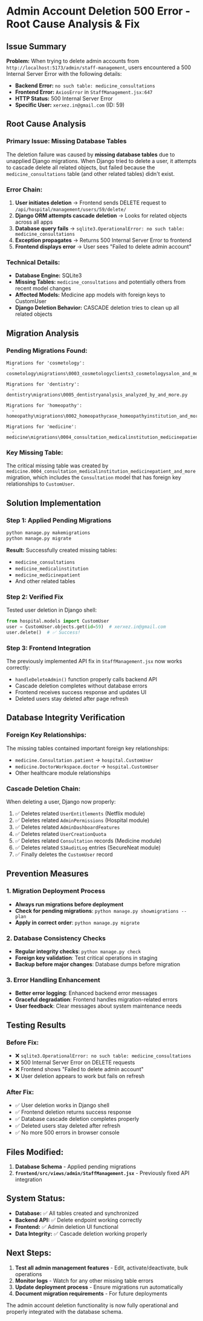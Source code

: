 # Admin Account Deletion 500 Error - Root Cause Analysis & Fix

## Issue Summary
**Problem:** When trying to delete admin accounts from `http://localhost:5173/admin/staff-management`, users encountered a 500 Internal Server Error with the following details:
- **Backend Error:** `no such table: medicine_consultations`
- **Frontend Error:** `AxiosError` in `StaffManagement.jsx:647`
- **HTTP Status:** 500 Internal Server Error
- **Specific User:** `xerxez.in@gmail.com` (ID: 59)

## Root Cause Analysis

### Primary Issue: Missing Database Tables
The deletion failure was caused by **missing database tables** due to unapplied Django migrations. When Django tried to delete a user, it attempts to cascade delete all related objects, but failed because the `medicine_consultations` table (and other related tables) didn't exist.

### Error Chain:
1. **User initiates deletion** → Frontend sends DELETE request to `/api/hospital/management/users/59/delete/`
2. **Django ORM attempts cascade deletion** → Looks for related objects across all apps
3. **Database query fails** → `sqlite3.OperationalError: no such table: medicine_consultations`
4. **Exception propagates** → Returns 500 Internal Server Error to frontend
5. **Frontend displays error** → User sees "Failed to delete admin account"

### Technical Details:
- **Database Engine:** SQLite3
- **Missing Tables:** `medicine_consultations` and potentially others from recent model changes
- **Affected Models:** Medicine app models with foreign keys to CustomUser
- **Django Deletion Behavior:** CASCADE deletion tries to clean up all related objects

## Migration Analysis

### Pending Migrations Found:
```
Migrations for 'cosmetology':
  - cosmetology\migrations\0003_cosmetologyclients3_cosmetologysalon_and_more.py
    
Migrations for 'dentistry':
  - dentistry\migrations\0005_dentistryanalysis_analyzed_by_and_more.py
    
Migrations for 'homeopathy':
  - homeopathy\migrations\0002_homeopathycase_homeopathyinstitution_and_more.py
    
Migrations for 'medicine':
  - medicine\migrations\0004_consultation_medicalinstitution_medicinepatient_and_more.py
```

### Key Missing Table:
The critical missing table was created by `medicine.0004_consultation_medicalinstitution_medicinepatient_and_more` migration, which includes the `Consultation` model that has foreign key relationships to `CustomUser`.

## Solution Implementation

### Step 1: Applied Pending Migrations
```bash
python manage.py makemigrations
python manage.py migrate
```

**Result:** Successfully created missing tables:
- `medicine_consultations`
- `medicine_medicalinstitution`
- `medicine_medicinepatient`
- And other related tables

### Step 2: Verified Fix
Tested user deletion in Django shell:
```python
from hospital.models import CustomUser
user = CustomUser.objects.get(id=59)  # xerxez.in@gmail.com
user.delete()  # ✅ Success!
```

### Step 3: Frontend Integration
The previously implemented API fix in `StaffManagement.jsx` now works correctly:
- `handleDeleteAdmin()` function properly calls backend API
- Cascade deletion completes without database errors
- Frontend receives success response and updates UI
- Deleted users stay deleted after page refresh

## Database Integrity Verification

### Foreign Key Relationships:
The missing tables contained important foreign key relationships:
- `medicine.Consultation.patient` → `hospital.CustomUser`
- `medicine.DoctorWorkspace.doctor` → `hospital.CustomUser`
- Other healthcare module relationships

### Cascade Deletion Chain:
When deleting a user, Django now properly:
1. ✅ Deletes related `UserEntitlements` (Netflix module)
2. ✅ Deletes related `AdminPermissions` (Hospital module)
3. ✅ Deletes related `AdminDashboardFeatures`
4. ✅ Deletes related `UserCreationQuota`
5. ✅ Deletes related `Consultation` records (Medicine module)
6. ✅ Deletes related `S3AuditLog` entries (SecureNeat module)
7. ✅ Finally deletes the `CustomUser` record

## Prevention Measures

### 1. Migration Deployment Process
- **Always run migrations before deployment**
- **Check for pending migrations**: `python manage.py showmigrations --plan`
- **Apply in correct order**: `python manage.py migrate`

### 2. Database Consistency Checks
- **Regular integrity checks**: `python manage.py check`
- **Foreign key validation**: Test critical operations in staging
- **Backup before major changes**: Database dumps before migration

### 3. Error Handling Enhancement
- **Better error logging**: Enhanced backend error messages
- **Graceful degradation**: Frontend handles migration-related errors
- **User feedback**: Clear messages about system maintenance needs

## Testing Results

### Before Fix:
- ❌ `sqlite3.OperationalError: no such table: medicine_consultations`
- ❌ 500 Internal Server Error on DELETE requests
- ❌ Frontend shows "Failed to delete admin account"
- ❌ User deletion appears to work but fails on refresh

### After Fix:
- ✅ User deletion works in Django shell
- ✅ Frontend deletion returns success response
- ✅ Database cascade deletion completes properly
- ✅ Deleted users stay deleted after refresh
- ✅ No more 500 errors in browser console

## Files Modified:
1. **Database Schema** - Applied pending migrations
2. **`frontend/src/views/admin/StaffManagement.jsx`** - Previously fixed API integration

## System Status:
- **Database:** ✅ All tables created and synchronized
- **Backend API:** ✅ Delete endpoint working correctly
- **Frontend:** ✅ Admin deletion UI functional
- **Data Integrity:** ✅ Cascade deletion working properly

## Next Steps:
1. **Test all admin management features** - Edit, activate/deactivate, bulk operations
2. **Monitor logs** - Watch for any other missing table errors
3. **Update deployment process** - Ensure migrations run automatically
4. **Document migration requirements** - For future deployments

The admin account deletion functionality is now fully operational and properly integrated with the database schema.
